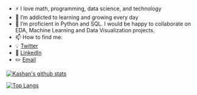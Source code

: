 - :zap: I love math, programming, data science, and technology
- 🌱 I’m addicted to learning and growing every day
- 👀 I’m proficient in Python and SQL. I would be happy to collaborate on EDA, Machine Learning and Data Visualization projects.
- 📫 How to find me: 
- :bulb: [Twitter](https://twitter.com/Kashan_H)
- :office: [LinkedIn](https://www.linkedin.com/in/kashanhanif/)
- :pencil2: [Email](mailto:kashan.m.hanif@gmail.com)

[![Kashan's github stats](https://github-readme-stats.vercel.app/api?username=kashanhanif&count_private=true&show_icons=true&theme=radical&hide_rank=false)](https://github.com/kashanhanif/github-readme-stats)

[![Top Langs](https://github-readme-stats.vercel.app/api/top-langs/?username=kashanhanif)](https://github.com/kashanhanif/github-readme-stats)
